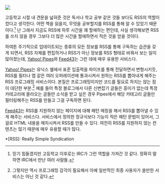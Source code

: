 ![](https://40.media.tumblr.com/tumblr_lplq9uYbNV1qz6t91o1_1280.png)

고등학교 시절 내 견문을 넓혀준 것은 독서나 학교 공부 같은 것들 보다도 RSS의 역할이 컸다고 생각한다. 어떤 책을 읽을지, 무엇을 공부할지를 RSS를 통해 알 수 있었기 때문이다.[^1] 난 그래서 지금도 RSS에 하루 시간을 꽤 할애하는 편인데, 사실 생각해보면 RSS를 쓰지 않을 경우 그보다 더 많은 시간을 할애하면서 적은 것을 얻을 것이다.

하여튼 주기적으로 업데이트되는 종류의 모든 정보를 RSS를 통해 구독하는 습관을 갖게 되면서, RSS 자체를 편집하거나 RSS가 아닌 정보를 RSS 형태로 바꿔서 보는 일이 많아졌는데, [Yahoo! Pipes][1]와 [Feed43][2]는 그런 데에 매우 유용한 서비스다.

[Yahoo! Pipes][1]는 유닉스 쉘에서 표준 입출력을 파이프를 통해 전달하면서 변형시키듯, RSS를 필터나 맵 같은 여러 오퍼레이션에 통과시켜서 원하는 RSS를 뽑아내게 해주는 RSS 프로그래밍 서비스이다. 본질은 프로그래밍이지만 코드를 필요로 하지는 않는 점이 대단한 부분.[^2] 예를 들어 특정 블로그에서 다른 신변잡기 글들은 흥미가 없는데 특정 카테고리에 올라오는 글들만 소식을 받고 싶은 경우 Pipes에서 해당 카테고리 글들만 필터링해주는 RSS를 만들고 그걸 구독하면 된다.

[Feed43][2]는 RSS를 지원하지 않는 페이지에 대해 패턴 매칭을 해서 RSS를 뽑아낼 수 있게 해주는 서비스다. 서비스에서 정의한 정규식보다 기능이 적은 패턴 문법이 있어서, 그걸로 HTML 내용을 매치시켜서 RSS를 만들 수 있다. 여전히 RSS를 지원하지 않는 컨텐츠는 많기 때문에 매우 유용할 때가 많다.

[^1]: 믿기 힘들겠지만 고등학교 이후로는 IRC가 그런 역할을 가져간 것 같다. 정확히 말하면 IRC에서 만난 여러 사람들.

[^2]: 그렇지만 역시 프로그래밍 감각이 필요해서 아예 일반적인 최종 사용자가 쓸만한 서비스는 아닌 것 같다.

*[RSS]: Really Simple Syndication

[1]: http://pipes.yahoo.com/
[2]: http://feed43.com/
